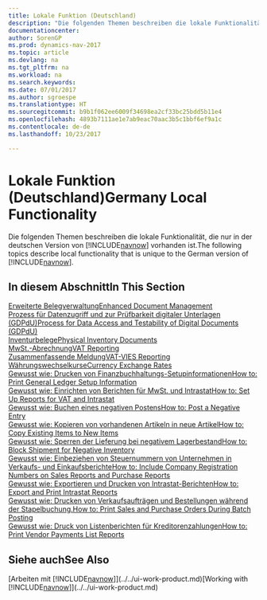 ```yaml
---
title: Lokale Funktion (Deutschland)
description: "Die folgenden Themen beschreiben die lokale Funktionalität in der deutschen Version von [!INCLUDE[navnow](../../includes/navnow_md.md)]."
documentationcenter: 
author: SorenGP
ms.prod: dynamics-nav-2017
ms.topic: article
ms.devlang: na
ms.tgt_pltfrm: na
ms.workload: na
ms.search.keywords: 
ms.date: 07/01/2017
ms.author: sgroespe
ms.translationtype: HT
ms.sourcegitcommit: b9b1f062ee6009f34698ea2cf33bc25bdd5b11e4
ms.openlocfilehash: 4893b7111ae1e7ab9eac70aac3b5c1bbf6ef9a1c
ms.contentlocale: de-de
ms.lasthandoff: 10/23/2017

---
```

# <a name="germany-local-functionality"></a><span data-ttu-id="0a271-103">Lokale Funktion (Deutschland)</span><span class="sxs-lookup"><span data-stu-id="0a271-103">Germany Local Functionality</span></span>
<span data-ttu-id="0a271-104">Die folgenden Themen beschreiben die lokale Funktionalität, die nur in der deutschen Version von [!INCLUDE[navnow](../../includes/navnow_md.md)] vorhanden ist.</span><span class="sxs-lookup"><span data-stu-id="0a271-104">The following topics describe local functionality that is unique to the German version of [!INCLUDE[navnow](../../includes/navnow_md.md)].</span></span>  

## <a name="in-this-section"></a><span data-ttu-id="0a271-105">In diesem Abschnitt</span><span class="sxs-lookup"><span data-stu-id="0a271-105">In This Section</span></span>  
  [<span data-ttu-id="0a271-106">Erweiterte Belegverwaltung</span><span class="sxs-lookup"><span data-stu-id="0a271-106">Enhanced Document Management</span></span>](enhanced-document-management.md)  
  [<span data-ttu-id="0a271-107">Prozess für Datenzugriff und zur Prüfbarkeit digitaler Unterlagen (GDPdU)</span><span class="sxs-lookup"><span data-stu-id="0a271-107">Process for Data Access and Testability of Digital Documents (GDPdU)</span></span>](process-for-data-access-and-testability-of-digital-documents-gdpdu-.md)  
  [<span data-ttu-id="0a271-108">Inventurbelege</span><span class="sxs-lookup"><span data-stu-id="0a271-108">Physical Inventory Documents</span></span>](physical-inventory-documents.md)  
  [<span data-ttu-id="0a271-109">MwSt.-Abrechnung</span><span class="sxs-lookup"><span data-stu-id="0a271-109">VAT Reporting</span></span>](vat-reporting.md)  
  [<span data-ttu-id="0a271-110">Zusammenfassende Meldung</span><span class="sxs-lookup"><span data-stu-id="0a271-110">VAT-VIES Reporting</span></span>](../Denmark/vat-vies-reporting.md)  
  [<span data-ttu-id="0a271-111">Währungswechselkurse</span><span class="sxs-lookup"><span data-stu-id="0a271-111">Currency Exchange Rates</span></span>](currency-exchange-rates.md)  
  [<span data-ttu-id="0a271-112">Gewusst wie: Drucken von Finanzbuchhaltungs-Setupinformationen</span><span class="sxs-lookup"><span data-stu-id="0a271-112">How to: Print General Ledger Setup Information</span></span>](how-to-print-general-ledger-setup-information.md)  
  [<span data-ttu-id="0a271-113">Gewusst wie: Einrichten von Berichten für MwSt. und Intrastat</span><span class="sxs-lookup"><span data-stu-id="0a271-113">How to: Set Up Reports for VAT and Intrastat</span></span>](how-to-set-up-reports-for-vat-and-intrastat.md)  
  [<span data-ttu-id="0a271-114">Gewusst wie: Buchen eines negativen Postens</span><span class="sxs-lookup"><span data-stu-id="0a271-114">How to: Post a Negative Entry</span></span>](how-to-post-a-negative-entry.md)  
  [<span data-ttu-id="0a271-115">Gewusst wie: Kopieren von vorhandenen Artikeln in neue Artikel</span><span class="sxs-lookup"><span data-stu-id="0a271-115">How to: Copy Existing Items to New Items</span></span>](how-to-copy-existing-items-to-new-items.md)  
  [<span data-ttu-id="0a271-116">Gewusst wie: Sperren der Lieferung bei negativem Lagerbestand</span><span class="sxs-lookup"><span data-stu-id="0a271-116">How to: Block Shipment for Negative Inventory</span></span>](how-to-block-shipment-for-negative-inventory.md)  
  [<span data-ttu-id="0a271-117">Gewusst wie: Einbeziehen von Steuernummern von Unternehmen in Verkaufs- und Einkaufsberichte</span><span class="sxs-lookup"><span data-stu-id="0a271-117">How to: Include Company Registration Numbers on Sales Reports and Purchase Reports</span></span>](how-to-include-company-registration-numbers-on-sales-reports-and-purchase-reports.md)  
  [<span data-ttu-id="0a271-118">Gewusst wie: Exportieren und Drucken von Intrastat-Berichten</span><span class="sxs-lookup"><span data-stu-id="0a271-118">How to: Export and Print Intrastat Reports</span></span>](how-to-export-and-print-intrastat-reports.md)  
  [<span data-ttu-id="0a271-119">Gewusst wie: Drucken von Verkaufsaufträgen und Bestellungen während der Stapelbuchung.</span><span class="sxs-lookup"><span data-stu-id="0a271-119">How to: Print Sales and Purchase Orders During Batch Posting</span></span>](how-to-print-sales-and-purchase-orders-during-batch-posting.md)  
  [<span data-ttu-id="0a271-120">Gewusst wie: Druck von Listenberichten für Kreditorenzahlungen</span><span class="sxs-lookup"><span data-stu-id="0a271-120">How to: Print Vendor Payments List Reports</span></span>](how-to-print-vendor-payments-list-reports.md)

## <a name="see-also"></a><span data-ttu-id="0a271-121">Siehe auch</span><span class="sxs-lookup"><span data-stu-id="0a271-121">See Also</span></span>
<span data-ttu-id="0a271-122">[Arbeiten mit [!INCLUDE[navnow](../../includes/navnow_md.md)]](../../ui-work-product.md)</span><span class="sxs-lookup"><span data-stu-id="0a271-122">[Working with [!INCLUDE[navnow](../../includes/navnow_md.md)]](../../ui-work-product.md)</span></span>  

